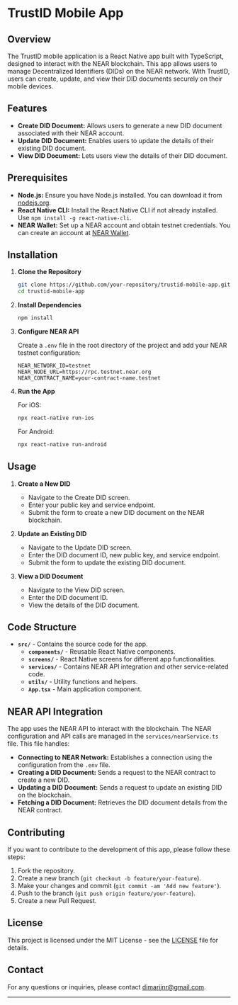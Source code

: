 # TrustID Mobile App

## Overview

The TrustID mobile application is a React Native app built with TypeScript, designed to interact with the NEAR blockchain. This app allows users to manage Decentralized Identifiers (DIDs) on the NEAR network. With TrustID, users can create, update, and view their DID documents securely on their mobile devices.

## Features

- **Create DID Document:** Allows users to generate a new DID document associated with their NEAR account.
- **Update DID Document:** Enables users to update the details of their existing DID document.
- **View DID Document:** Lets users view the details of their DID document.

## Prerequisites

- **Node.js:** Ensure you have Node.js installed. You can download it from [nodejs.org](https://nodejs.org/).
- **React Native CLI:** Install the React Native CLI if not already installed. Use `npm install -g react-native-cli`.
- **NEAR Wallet:** Set up a NEAR account and obtain testnet credentials. You can create an account at [NEAR Wallet](https://wallet.testnet.near.org).

## Installation

1. **Clone the Repository**

   ```bash
   git clone https://github.com/your-repository/trustid-mobile-app.git
   cd trustid-mobile-app
   ```

2. **Install Dependencies**

   ```bash
   npm install
   ```

3. **Configure NEAR API**

   Create a `.env` file in the root directory of the project and add your NEAR testnet configuration:

   ```plaintext
   NEAR_NETWORK_ID=testnet
   NEAR_NODE_URL=https://rpc.testnet.near.org
   NEAR_CONTRACT_NAME=your-contract-name.testnet
   ```

4. **Run the App**

   For iOS:

   ```bash
   npx react-native run-ios
   ```

   For Android:

   ```bash
   npx react-native run-android
   ```

## Usage

1. **Create a New DID**

   - Navigate to the Create DID screen.
   - Enter your public key and service endpoint.
   - Submit the form to create a new DID document on the NEAR blockchain.

2. **Update an Existing DID**

   - Navigate to the Update DID screen.
   - Enter the DID document ID, new public key, and service endpoint.
   - Submit the form to update the existing DID document.

3. **View a DID Document**

   - Navigate to the View DID screen.
   - Enter the DID document ID.
   - View the details of the DID document.

## Code Structure

- **`src/`** - Contains the source code for the app.
  - **`components/`** - Reusable React Native components.
  - **`screens/`** - React Native screens for different app functionalities.
  - **`services/`** - Contains NEAR API integration and other service-related code.
  - **`utils/`** - Utility functions and helpers.
  - **`App.tsx`** - Main application component.

## NEAR API Integration

The app uses the NEAR API to interact with the blockchain. The NEAR configuration and API calls are managed in the `services/nearService.ts` file. This file handles:

- **Connecting to NEAR Network:** Establishes a connection using the configuration from the `.env` file.
- **Creating a DID Document:** Sends a request to the NEAR contract to create a new DID.
- **Updating a DID Document:** Sends a request to update an existing DID on the blockchain.
- **Fetching a DID Document:** Retrieves the DID document details from the NEAR contract.

## Contributing

If you want to contribute to the development of this app, please follow these steps:

1. Fork the repository.
2. Create a new branch (`git checkout -b feature/your-feature`).
3. Make your changes and commit (`git commit -am 'Add new feature'`).
4. Push to the branch (`git push origin feature/your-feature`).
5. Create a new Pull Request.

## License

This project is licensed under the MIT License - see the [LICENSE](LICENSE) file for details.

## Contact

For any questions or inquiries, please contact [dimarijnr@gmail.com](mailto:dimarijnr@gmail.com).

---
